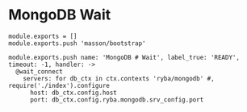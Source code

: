 
# MongoDB Wait

    module.exports = []
    module.exports.push 'masson/bootstrap'

    module.exports.push name: 'MongoDB # Wait', label_true: 'READY', timeout: -1, handler: ->
      @wait_connect
        servers: for db_ctx in ctx.contexts 'ryba/mongodb' #, require('./index').configure
          host: db_ctx.config.host
          port: db_ctx.config.ryba.mongodb.srv_config.port
